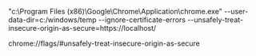 "c:\Program Files (x86)\Google\Chrome\Application\chrome.exe" --user-data-dir=c:/windows/temp --ignore-certificate-errors --unsafely-treat-insecure-origin-as-secure=https://localhost/

chrome://flags/#unsafely-treat-insecure-origin-as-secure